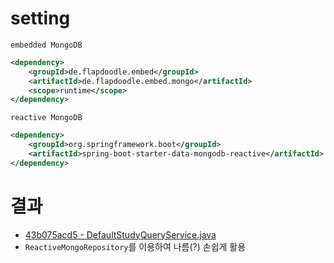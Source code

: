 # setting

`embedded MongoDB`

```xml
<dependency>
    <groupId>de.flapdoodle.embed</groupId>
    <artifactId>de.flapdoodle.embed.mongo</artifactId>
    <scope>runtime</scope>
</dependency>
```

`reactive MongoDB`

```xml
<dependency>
    <groupId>org.springframework.boot</groupId>
    <artifactId>spring-boot-starter-data-mongodb-reactive</artifactId>
</dependency>
```


# 결과

- [43b075acd5 - DefaultStudyQueryService.java](https://github.com/heowc/spring-webflux-sample/blob/43b075acd5d2a2ab8158c27799ac9ea906b238bd/src/main/java/com/heowc/webflux/service/DefaultStudyQueryService.java)
- `ReactiveMongoRepository`를 이용하여 나름(?) 손쉽게 활용
